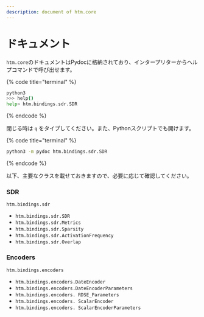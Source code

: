 ```yaml
---
description: document of htm.core
---
```


# ドキュメント

`htm.core`のドキュメントはPydocに格納されており、インタープリターからヘルプコマンドで呼び出せます。

{% code title="terminal" %}
```bash
python3
>>> help()
help> htm.bindings.sdr.SDR
```
{% endcode %}

閉じる時は `q` をタイプしてください。また、Pythonスクリプトでも開けます。

{% code title="terminal" %}
```bash
python3 -m pydoc htm.bindings.sdr.SDR
```
{% endcode %}

以下、主要なクラスを載せておきますので、必要に応じて確認してください。

### SDR

`htm.bindings.sdr`

* `htm.bindings.sdr.SDR`
* `htm.bindings.sdr.Metrics`
* `htm.bindings.sdr.Sparsity`
* `htm.bindings.sdr.ActivationFrequency`
* `htm.bindings.sdr.Overlap`

### Encoders

`htm.bindings.encoders` 

* `htm.bindings.encoders.DateEncoder` 
* `htm.bindings.encoders.DateEncoderParameters` 
* `htm.bindings.encoders. RDSE_Parameters` 
* `htm.bindings.encoders. ScalarEncoder` 
* `htm.bindings.encoders. ScalarEncoderParameters` 

